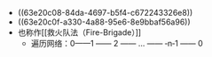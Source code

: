 - ((63e20c08-84da-4697-b5f4-c672243326e8))
- ((63e20c0f-a330-4a88-95e6-8e9bbaf56a96))
- 也称作[[救火队法（Fire-Brigade）]]
	- 遍历网络：0——1 —— 2 —— ... —— ‐n‐1 —— 0